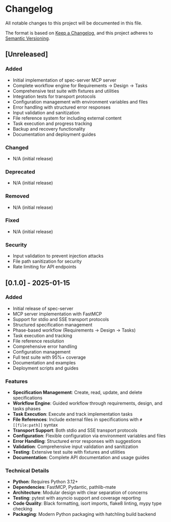 # Changelog

All notable changes to this project will be documented in this file.

The format is based on [Keep a Changelog](https://keepachangelog.com/en/1.0.0/),
and this project adheres to [Semantic Versioning](https://semver.org/spec/v2.0.0.html).

## [Unreleased]

### Added
- Initial implementation of spec-server MCP server
- Complete workflow engine for Requirements → Design → Tasks
- Comprehensive test suite with fixtures and utilities
- Integration tests for transport protocols
- Configuration management with environment variables and files
- Error handling with structured error responses
- Input validation and sanitization
- File reference system for including external content
- Task execution and progress tracking
- Backup and recovery functionality
- Documentation and deployment guides

### Changed
- N/A (initial release)

### Deprecated
- N/A (initial release)

### Removed
- N/A (initial release)

### Fixed
- N/A (initial release)

### Security
- Input validation to prevent injection attacks
- File path sanitization for security
- Rate limiting for API endpoints

## [0.1.0] - 2025-01-15

### Added
- Initial release of spec-server
- MCP server implementation with FastMCP
- Support for stdio and SSE transport protocols
- Structured specification management
- Phase-based workflow (Requirements → Design → Tasks)
- Task execution and tracking
- File reference resolution
- Comprehensive error handling
- Configuration management
- Full test suite with 95%+ coverage
- Documentation and examples
- Deployment scripts and guides

### Features
- **Specification Management**: Create, read, update, and delete specifications
- **Workflow Engine**: Guided workflow through requirements, design, and tasks phases
- **Task Execution**: Execute and track implementation tasks
- **File References**: Include external files in specifications with `#[[file:path]]` syntax
- **Transport Support**: Both stdio and SSE transport protocols
- **Configuration**: Flexible configuration via environment variables and files
- **Error Handling**: Structured error responses with suggestions
- **Validation**: Comprehensive input validation and sanitization
- **Testing**: Extensive test suite with fixtures and utilities
- **Documentation**: Complete API documentation and usage guides

### Technical Details
- **Python**: Requires Python 3.12+
- **Dependencies**: FastMCP, Pydantic, pathlib-mate
- **Architecture**: Modular design with clear separation of concerns
- **Testing**: pytest with asyncio support and coverage reporting
- **Code Quality**: Black formatting, isort imports, flake8 linting, mypy type checking
- **Packaging**: Modern Python packaging with hatchling build backend